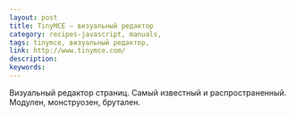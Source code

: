 ```yaml
---
layout: post
title: TinyMCE — визуальный редактор
category: recipes-javascript, manuals, 
tags: tinymce, визуальный редактор, 
link: http://www.tinymce.com/
description: 
keywords: 
---
```


<p>Визуальный редактор страниц. Самый известный и распространенный. Модулен, монструозен, брутален.</p>
